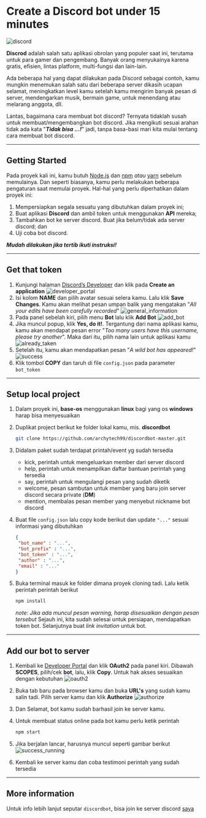 # Create a Discord bot under 15 minutes

![discord](media/img1.png)

**Discrod** adalah salah satu aplikasi obrolan yang populer saat ini, terutama untuk para gamer dan pengembang. Banyak orang menyukainya karena gratis, efisien, lintas platform, multi-fungsi dan lain-lain.

Ada beberapa hal yang dapat dilakukan pada Discord sebagai contoh, kamu mungkin menemukan salah satu dari beberapa server dikasih ucapan selamat, meningkatkan level kamu setelah kamu mengirim banyak pesan di server, mendengarkan musik, bermain game, untuk menendang atau melarang anggota, dll.

Lantas, bagaimana cara membuat bot discord? Ternyata tidaklah susah untuk membuat/mengembangkan bot discord. Jika mengikuti sesuai arahan tidak ada kata "_**Tidak bisa ...!**_" jadi, tanpa basa-basi mari kita mulai tentang cara membuat bot discord.

---

## Getting Started

Pada proyek kali ini, kamu butuh [Node.js](https://nodejs.org/en/) dan [npm](https://www.npmjs.com/) _atau_ [yarn](https://yarnpkg.com/lang/en/) sebelum memulainya. Dan seperti biasanya, kamu perlu melakukan beberapa pengaturan saat memulai proyek. Hal-hal yang perlu diperhatikan dalam proyek ini:

1. Mempersiapkan segala sesuatu yang dibutuhkan dalam proyek ini;
2. Buat aplikasi **Discord** dan ambil token untuk menggunakan **API** mereka;
3. Tambahkan bot ke server discord. Buat jika belum/tidak ada server discord; dan
4. Uji coba bot discord.

_**Mudah dilakukan jika tertib ikuti instruksi!**_

---

## Get that token

1. Kunjungi halaman [Discord’s Developer](https://discordapp.com/developers/applications/) dan klik pada **Create an application**
   ![developer_portal](media/img2.png)
2. Isi kolom **NAME** dan pilih avatar sesuai selera kamu. Lalu klik **Save Changes**. Kamu akan melihat pesan umpan balik yang mengatakan "_All your edits have been carefully recorded_"
   ![general_information](media/img3.png)
3. Pada panel sebelah kiri, pilih menu **Bot** lalu klik **Add Bot**
   ![add_bot](media/img4.png)
4. Jika muncul popup, klik **Yes, do it!**. Tergantung dari nama aplikasi kamu, kamu akan mendapat pesan error "_Too many users have this username, please try another_". Maka dari itu, pilih nama lain untuk aplikasi kamu
   ![already_taken](media/img5.png)
5. Setelah itu, kamu akan mendapatkan pesan "_A wild bot has appeared!_"
   ![success](media/img6.png)
6. Klik tombol **COPY** dan taruh di file `config.json` pada parameter `bot_token`

---

## Setup local project

1. Dalam proyek ini, **base-os** menggunakan **linux** bagi yang os **windows** harap bisa menyesuaikan
2. Duplikat project berikut ke folder lokal kamu, mis. **discordbot**

   ```bash
   git clone https://github.com/archytech99/discordbot-master.git
   ```

3. Didalam paket sudah terdapat printah/event yg sudah tersedia
   * kick, perintah untuk mengeluarkan member dari server discord
   * help, perintah untuk menampilkan daftar bantuan perintah yang tersedia
   * say, perintah untuk mengulangi pesan yang sudah diketik
   * welcome, pesan sambutan untuk member yang baru join server discord secara private (**DM**)
   * mention, membalas pesan member yang menyebut nickname bot discord
4. Buat file `config.json` lalu copy kode berikut dan update `"..."` sesuai informasi yang dibutuhkan

   ```json
   {
    "bot_name" : "...",
    "bot_prefix" : "...",
    "bot_token" : "...",
    "author" : "...",
    "email" : "..."
   }
   ```

5. Buka terminal masuk ke folder dimana proyek cloning tadi. Lalu ketik perintah perintah berikut

   ```bash
   npm install
   ```

   _note: Jika ada muncul pesan warning, harap disesuaikan dengan pesan tersebut_
Sejauh ini, kita sudah selesai untuk persiapan, mendapatkan token bot. Selanjutnya buat _link invitation_ untuk bot.

---

## Add our bot to server

1. Kembali ke [Developer Portal](https://discordapp.com/developers/applications/) dan klik **OAuth2** pada panel kiri. Dibawah **SCOPES**, pilih/cek **bot**, lalu, klik **Copy**. Untuk hak akses sesuaikan dengan kebutuhan
   ![oauth2](media/img7.png)
2. Buka tab baru pada browser kamu dan buka **URL's** yang sudah kamu salin tadi. Pilih server kamu dan klik **Authorize**
   ![authorize](media/img8.png)
3. Dan Selamat, bot kamu sudah barhasil join ke server kamu.
4. Untuk membuat status online pada bot kamu perlu ketik perintah

   ```bash
   npm start
   ```

5. Jika berjalan lancar, harusnya muncul seperti gambar berikut
   ![success_running](media/img9.png)
6. Kembali ke server kamu dan coba testimoni perintah yang sudah tersedia

---

## More information

Untuk info lebih lanjut seputar `discordbot`, bisa join ke server discord [saya](https://discord.gg/fmZcncF)
